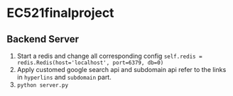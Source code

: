 # EC521finalproject

## Backend Server
1. Start a redis and change all corresponding config `self.redis = redis.Redis(host='localhost', port=6379, db=0)`
2. Apply customed google search api and subdomain api refer to the links in `hyperlins` and `subdomain` part.
3. `python server.py`
